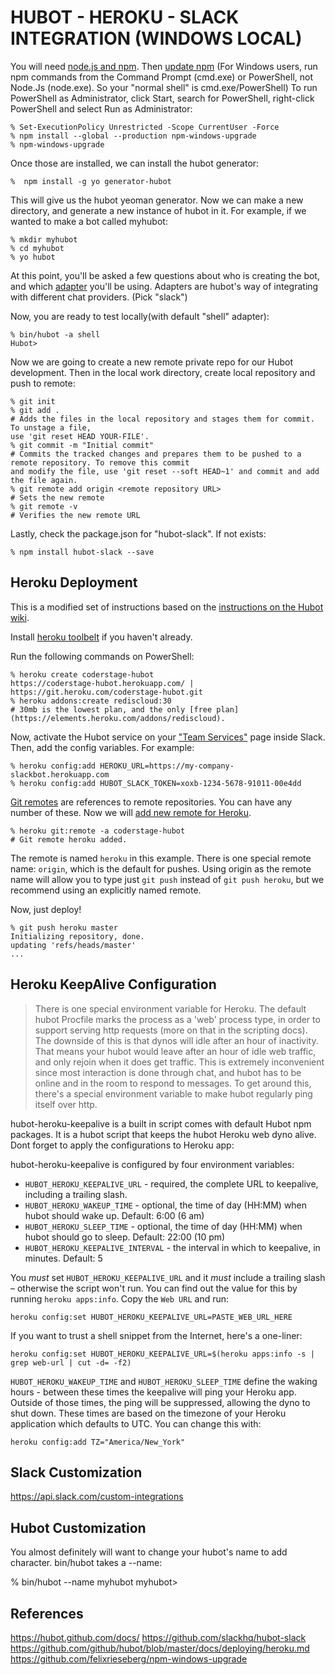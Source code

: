 # HUBOT - HEROKU - SLACK INTEGRATION (WINDOWS LOCAL)

You will need [node.js and npm](https://nodejs.org). Then [update npm](https://github.com/felixrieseberg/npm-windows-upgrade)
(For Windows users, run npm commands from the Command Prompt (cmd.exe) or PowerShell, not Node.Js (node.exe). 
So your "normal shell" is cmd.exe/PowerShell)
To run PowerShell as Administrator, click Start, search for PowerShell, right-click PowerShell and select Run as Administrator:

	% Set-ExecutionPolicy Unrestricted -Scope CurrentUser -Force
	% npm install --global --production npm-windows-upgrade
	% npm-windows-upgrade


Once those are installed, we can install the hubot generator:

    %  npm install -g yo generator-hubot

This will give us the hubot yeoman generator. Now we can make a new directory, and generate a new instance of hubot in it. For example, if we wanted to make a bot called myhubot:

	% mkdir myhubot
	% cd myhubot
	% yo hubot
		
At this point, you'll be asked a few questions about who is creating the bot,
and which [adapter](https://hubot.github.com/docs/adapters/) you'll be using. Adapters are hubot's
way of integrating with different chat providers. (Pick "slack")

Now, you are ready to test locally(with default "shell" adapter):

	% bin/hubot -a shell
	Hubot>

Now we are going to create a new remote private repo for our Hubot development. Then in the local work directory, create local repository and push to remote:

	% git init
	% git add .
	# Adds the files in the local repository and stages them for commit. To unstage a file, 
	use 'git reset HEAD YOUR-FILE'.
	% git commit -m "Initial commit"
	# Commits the tracked changes and prepares them to be pushed to a remote repository. To remove this commit 
	and modify the file, use 'git reset --soft HEAD~1' and commit and add the file again.
	% git remote add origin <remote repository URL>
	# Sets the new remote
	% git remote -v
	# Verifies the new remote URL
	
Lastly, check the package.json for "hubot-slack". If not exists:

	% npm install hubot-slack --save

	
	
## Heroku Deployment

This is a modified set of instructions based on the [instructions on the Hubot wiki](https://github.com/github/hubot/blob/master/docs/deploying/heroku.md).

Install [heroku toolbelt](https://toolbelt.heroku.com/) if you haven't already.

Run the following commands on PowerShell:

	% heroku create coderstage-hubot
	https://coderstage-hubot.herokuapp.com/ | https://git.heroku.com/coderstage-hubot.git
	% heroku addons:create rediscloud:30
	# 30mb is the lowest plan, and the only [free plan](https://elements.heroku.com/addons/rediscloud).
	
Now, activate the Hubot service on your ["Team Services"](http://my.slack.com/services/new/hubot) page inside Slack.
Then, add the config variables. For example:

	% heroku config:add HEROKU_URL=https://my-company-slackbot.herokuapp.com
	% heroku config:add HUBOT_SLACK_TOKEN=xoxb-1234-5678-91011-00e4dd

[Git remotes](https://git-scm.com/book/en/v2/Git-Basics-Working-with-Remotes) are references to remote repositories. You can have any number of these.
Now we will [add new remote for Heroku](https://devcenter.heroku.com/articles/git#tracking-your-app-in-git).

	% heroku git:remote -a coderstage-hubot
	# Git remote heroku added.

The remote is named `heroku` in this example.
There is one special remote name: `origin`, which is the default for pushes. Using origin as the remote name will allow you to type just `git push` instead of `git push heroku`, but we recommend using an explicitly named remote.

Now, just deploy!

	% git push heroku master
	Initializing repository, done.
	updating 'refs/heads/master'
	...


## Heroku KeepAlive Configuration

> There is one special environment variable for Heroku. The default hubot Procfile marks the process as a 'web' process type, in order to support serving http requests (more on that in the scripting docs). The downside of this is that dynos will idle after an hour of inactivity. That means your hubot would leave after an hour of idle web traffic, and only rejoin when it does get traffic. This is extremely inconvenient since most interaction is done through chat, and hubot has to be online and in the room to respond to messages. To get around this, there's a special environment variable to make hubot regularly ping itself over http.

hubot-heroku-keepalive is a built in script comes with default Hubot npm packages. It is a hubot script that keeps the hubot Heroku web dyno alive. Dont forget to apply the configurations to Heroku app:

hubot-heroku-keepalive is configured by four environment variables:

* `HUBOT_HEROKU_KEEPALIVE_URL` - required, the complete URL to keepalive, including a trailing slash.
* `HUBOT_HEROKU_WAKEUP_TIME` - optional,  the time of day (HH:MM) when hubot should wake up.  Default: 6:00 (6 am)
* `HUBOT_HEROKU_SLEEP_TIME` - optional, the time of day (HH:MM) when hubot should go to sleep. Default: 22:00 (10 pm)
* `HUBOT_HEROKU_KEEPALIVE_INTERVAL` - the interval in which to keepalive, in minutes. Default: 5

You *must* set `HUBOT_HEROKU_KEEPALIVE_URL` and it *must* include a trailing slash – otherwise the script won't run. 
You can find out the value for this by running `heroku apps:info`. Copy the `Web URL` and run:

```
heroku config:set HUBOT_HEROKU_KEEPALIVE_URL=PASTE_WEB_URL_HERE
```

If you want to trust a shell snippet from the Internet, here's a one-liner:

```
heroku config:set HUBOT_HEROKU_KEEPALIVE_URL=$(heroku apps:info -s | grep web-url | cut -d= -f2)
```

`HUBOT_HEROKU_WAKEUP_TIME` and `HUBOT_HEROKU_SLEEP_TIME` define the waking hours - between these times the keepalive will ping your Heroku app.  Outside of those times, the ping will be suppressed, allowing the dyno to shut down. These times are based on the timezone of your Heroku application which defaults to UTC.  You can change this with:

```
heroku config:add TZ="America/New_York"
```


## Slack Customization

https://api.slack.com/custom-integrations


## Hubot Customization

You almost definitely will want to change your hubot's name to add character. bin/hubot takes a --name:

% bin/hubot --name myhubot
myhubot>


## References

https://hubot.github.com/docs/
https://github.com/slackhq/hubot-slack
https://github.com/github/hubot/blob/master/docs/deploying/heroku.md
https://github.com/felixrieseberg/npm-windows-upgrade

